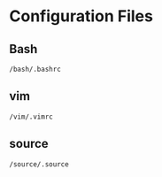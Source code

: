 # Configuration Files

## Bash
```
/bash/.bashrc
```

## vim
```
/vim/.vimrc
```

## source
```
/source/.source
```
